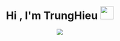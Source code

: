 <h1 align="center"><b>Hi , I'm TrungHieu </b><img src="https://media.giphy.com/media/hvRJCLFzcasrR4ia7z/giphy.gif" width="35"></h1>
<!--  -->
<p align="center">
  <a href="https://github.com/DenverCoder1/readme-typing-svg"><img src="https://readme-typing-svg.herokuapp.com?font=Time+New+Roman&color=cyan&size=25&center=true&vCenter=true&width=600&height=100&lines=Vu+Trung+Hieu..&hearts;++;Self-taught+Full-stack+Web+Developer,;Software+Engineer,;Welcome+to+my+Git+profile..<3"></a>
</p>
